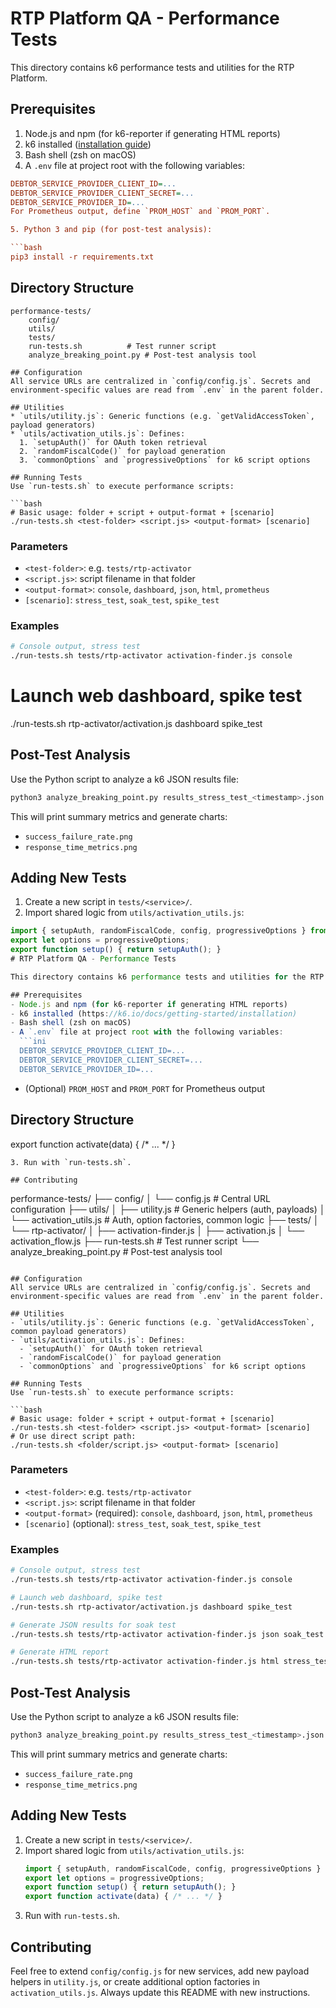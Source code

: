 # RTP Platform QA - Performance Tests

This directory contains k6 performance tests and utilities for the RTP Platform.
## Prerequisites
1. Node.js and npm (for k6-reporter if generating HTML reports)
2. k6 installed ([installation guide](https://k6.io/docs/getting-started/installation))
3. Bash shell (zsh on macOS)
4. A `.env` file at project root with the following variables:

```ini
DEBTOR_SERVICE_PROVIDER_CLIENT_ID=...
DEBTOR_SERVICE_PROVIDER_CLIENT_SECRET=...
DEBTOR_SERVICE_PROVIDER_ID=...
For Prometheus output, define `PROM_HOST` and `PROM_PORT`.

5. Python 3 and pip (for post-test analysis):

```bash
pip3 install -r requirements.txt
```

## Directory Structure
```
performance-tests/
    config/
    utils/
    tests/
    run-tests.sh          # Test runner script
    analyze_breaking_point.py # Post-test analysis tool

## Configuration
All service URLs are centralized in `config/config.js`. Secrets and environment-specific values are read from `.env` in the parent folder.

## Utilities
* `utils/utility.js`: Generic functions (e.g. `getValidAccessToken`, payload generators)
* `utils/activation_utils.js`: Defines:
  1. `setupAuth()` for OAuth token retrieval
  2. `randomFiscalCode()` for payload generation
  3. `commonOptions` and `progressiveOptions` for k6 script options

## Running Tests
Use `run-tests.sh` to execute performance scripts:

```bash
# Basic usage: folder + script + output-format + [scenario]
./run-tests.sh <test-folder> <script.js> <output-format> [scenario]
```
### Parameters
* `<test-folder>`: e.g. `tests/rtp-activator`
* `<script.js>`: script filename in that folder
* `<output-format>`: `console`, `dashboard`, `json`, `html`, `prometheus`
* `[scenario]`: `stress_test`, `soak_test`, `spike_test`

### Examples
```bash
# Console output, stress test
./run-tests.sh tests/rtp-activator activation-finder.js console
```
# Launch web dashboard, spike test
./run-tests.sh rtp-activator/activation.js dashboard spike_test

## Post-Test Analysis
Use the Python script to analyze a k6 JSON results file:

```bash
python3 analyze_breaking_point.py results_stress_test_<timestamp>.json
```
This will print summary metrics and generate charts:
* `success_failure_rate.png`
* `response_time_metrics.png`

## Adding New Tests
1. Create a new script in `tests/<service>/`.
2. Import shared logic from `utils/activation_utils.js`:

```javascript
import { setupAuth, randomFiscalCode, config, progressiveOptions } from '../../utils/activation_utils.js';
export let options = progressiveOptions;
export function setup() { return setupAuth(); }
# RTP Platform QA - Performance Tests

This directory contains k6 performance tests and utilities for the RTP Platform.

## Prerequisites
- Node.js and npm (for k6-reporter if generating HTML reports)
- k6 installed (https://k6.io/docs/getting-started/installation)
- Bash shell (zsh on macOS)
- A `.env` file at project root with the following variables:
  ```ini
  DEBTOR_SERVICE_PROVIDER_CLIENT_ID=...
  DEBTOR_SERVICE_PROVIDER_CLIENT_SECRET=...
  DEBTOR_SERVICE_PROVIDER_ID=...
  ```
- (Optional) `PROM_HOST` and `PROM_PORT` for Prometheus output

## Directory Structure
export function activate(data) { /* ... */ }
```
3. Run with `run-tests.sh`.

## Contributing
```
performance-tests/
├── config/
│   └── config.js         # Central URL configuration
├── utils/
│   ├── utility.js        # Generic helpers (auth, payloads)
│   └── activation_utils.js # Auth, option factories, common logic
├── tests/
│   └── rtp-activator/
│       ├── activation-finder.js
│       ├── activation.js
│       └── activation_flow.js
├── run-tests.sh          # Test runner script
└── analyze_breaking_point.py # Post-test analysis tool
```

## Configuration
All service URLs are centralized in `config/config.js`. Secrets and environment-specific values are read from `.env` in the parent folder.

## Utilities
- `utils/utility.js`: Generic functions (e.g. `getValidAccessToken`, common payload generators)
- `utils/activation_utils.js`: Defines:
  - `setupAuth()` for OAuth token retrieval
  - `randomFiscalCode()` for payload generation
  - `commonOptions` and `progressiveOptions` for k6 script options

## Running Tests
Use `run-tests.sh` to execute performance scripts:

```bash
# Basic usage: folder + script + output-format + [scenario]
./run-tests.sh <test-folder> <script.js> <output-format> [scenario]
# Or use direct script path:
./run-tests.sh <folder/script.js> <output-format> [scenario]
```

### Parameters
- `<test-folder>`: e.g. `tests/rtp-activator`
- `<script.js>`: script filename in that folder
- `<output-format>` (required): `console`, `dashboard`, `json`, `html`, `prometheus`
- `[scenario]` (optional): `stress_test`, `soak_test`, `spike_test`

### Examples
```bash
# Console output, stress test
./run-tests.sh tests/rtp-activator activation-finder.js console

# Launch web dashboard, spike test
./run-tests.sh rtp-activator/activation.js dashboard spike_test

# Generate JSON results for soak test
./run-tests.sh tests/rtp-activator activation-finder.js json soak_test

# Generate HTML report
./run-tests.sh tests/rtp-activator activation-finder.js html stress_test
```

## Post-Test Analysis
Use the Python script to analyze a k6 JSON results file:

```bash
python3 analyze_breaking_point.py results_stress_test_<timestamp>.json
```

This will print summary metrics and generate charts:
- `success_failure_rate.png`
- `response_time_metrics.png`

## Adding New Tests
1. Create a new script in `tests/<service>/`.
2. Import shared logic from `utils/activation_utils.js`:
   ```js
   import { setupAuth, randomFiscalCode, config, progressiveOptions } from '../../utils/activation_utils.js';
   export let options = progressiveOptions;
   export function setup() { return setupAuth(); }
   export function activate(data) { /* ... */ }
   ```
3. Run with `run-tests.sh`.

## Contributing
Feel free to extend `config/config.js` for new services, add new payload helpers in `utility.js`, or create additional option factories in `activation_utils.js`. Always update this README with new instructions.
